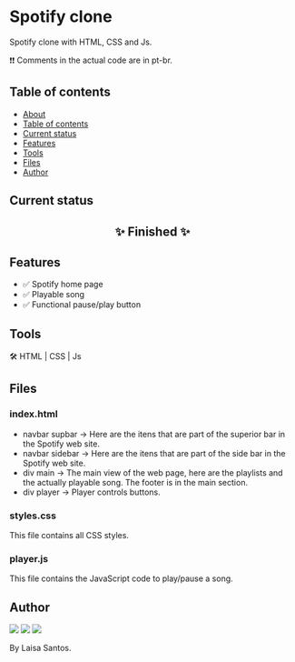 # Spotify clone
Spotify clone with HTML, CSS and Js.

❗❗ Comments in the actual code are in pt-br.

## Table of contents
<!--ts-->
   * [About](#Spotify-clone)
   * [Table of contents](#Table-of-contents)
   * [Current status](#Current-status)
   * [Features](#Features)
   * [Tools](#Tools)
   * [Files](#Files)
   * [Author](#Author)
<!--te-->

## Current status
<h2 align="center"> 
	✨ Finished ✨
</h2>

## Features
- ✅ Spotify home page
- ✅ Playable song
- ✅ Functional pause/play button

## Tools
🛠 HTML | CSS | Js

## Files
### index.html
- navbar supbar -> Here are the itens that are part of the superior bar in the Spotify web site.
- navbar sidebar -> Here are the itens that are part of the side bar in the Spotify web site.
- div main -> The main view of the web page, here are the playlists and the actually playable song. The footer is in the main section.
- div player -> Player controls buttons.

### styles.css
This file contains all CSS styles.

### player.js
This file contains the JavaScript code to play/pause a song.

## Author
  <a href="https://t.me/sooplis" target="_blank"><img src="https://img.shields.io/badge/Telegram-2CA5E0?style=for-the-badge&logo=telegram&logoColor=white" target="_blank"></a>
  <a href="https://www.linkedin.com/in/sooplis" target="_blank"><img src="https://img.shields.io/badge/-LinkedIn-%230077B5?style=for-the-badge&logo=linkedin&logoColor=white" target="_blank"></a>
  <a href="mailto:lassantosti@gmail.com" target="_blank"><img src="https://img.shields.io/badge/Gmail-D14836?style=for-the-badge&logo=gmail&logoColor=white" target="_blank"></a>
 
By Laisa Santos.
